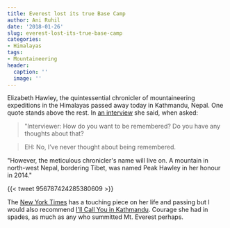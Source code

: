 ```yaml
---
title: Everest lost its true Base Camp
author: Ani Ruhil
date: '2018-01-26'
slug: everest-lost-its-true-base-camp
categories:
- Himalayas
tags:
- Mountaineering
header:
  caption: ''
  image: ''
---
```


Elizabeth Hawley, the quintessential chronicler of mountaineering expeditions in the Himalayas passed away today in Kathmandu, Nepal. One quote stands above the rest. In [an interview](http://adventureblog.nationalgeographic.com/2016/03/11/i-frighten-a-lot-of-people-everest-chronicler-elizabeth-hawley-92-tells-it-like-it-is/) she said, when asked: 

> "Interviewer: How do you want to be remembered? Do you have any thoughts about that?

> EH: No, I’ve never thought about being remembered. 

"However, the meticulous chronicler's name will live on. A mountain in north-west Nepal, bordering Tibet, was named Peak Hawley in her honour in 2014." 

{{< tweet 956787424285380609 >}}

The [New York Times](https://www.nytimes.com/2018/01/26/obituaries/elizabeth-hawley-who-chronicled-everest-treks-dies-at-94.html) has a touching piece on her life and passing but I would also recommend [I'll Call You in Kathmandu](http://www.himalayandatabase.com/hawleybio.html). Courage she had in spades, as much as any who summitted Mt. Everest perhaps.  
